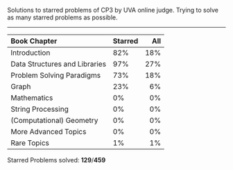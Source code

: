Solutions to starred problems of CP3 by UVA online judge.
Trying to solve as many starred problems as possible.
___
|Book Chapter|Starred|All|
|:-|--|-:|
|Introduction|82%|18%|
|Data Structures and Libraries|97%|27%|
|Problem Solving Paradigms|73%|18%|
|Graph|23%|6%|
|Mathematics|0%|0%|
|String Processing|0%|0%|
|(Computational) Geometry|0%|0%|
|More Advanced Topics|0%|0%|
|Rare Topics|1%|1%|

Starred Problems solved: **129**/**459**